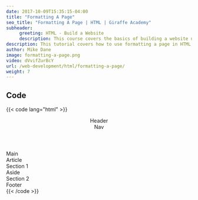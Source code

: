 ```yaml
---
date: 2017-10-09T15:35:15-04:00
title: "Formatting A Page"
seo_title: "Formatting A Page | HTML | Giraffe Academy"
subheader:
     greeting: HTML - Build a Website
     description: This course covers the basics of building a website using HTML. Work your way through the videos and we'll teach you everything you need to know to create a basic website!
description: This tutorial covers how to use formatting a page in HTML.
author: Mike Dane
image: formatting-a-page.png
video: dVvifZurBcY
url: /web-development/html/formatting-a-page/
weight: 7
---
```


## Code

{{< code lang="html" >}}
<body>
     <header>
          Header
          <nav>
               Nav
          </nav>
     </header>
     <main>
          Main
          <article>
               Article
               <section>
                    Section 1
                    <aside>
                         Aside
                    </aside>
               </section>
               <section>
                    Section 2
               </section>
          </article>
     </main>
     <footer>
          Footer
     </footer>
</body>
{{< /code >}}